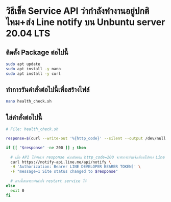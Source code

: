 # วิธีเช็ค Service API ว่ากำลังทำงานอยู่ปกติไหม+ส่ง Line notify บน Unbuntu server 20.04 LTS

## ติดตั้ง Package ต่อไปนี้
```bash
sudo apt update
sudo apt install -y nano
sudo apt install -y curl
```

## ทำการรันคำสั่งต่อไปนี้เพื่อสร้างไฟล์
```bash
nano health_check.sh
```

## ใส่คำสั่งต่อไปนี้
```bash
# File: health_check.sh

response=$(curl --write-out '%{http_code}' --silent --output /dev/null http://localhost:9999/v1/testCheck)

if [[ "$response" -ne 200 ]] ; then
  
  # เมื่อ API ไม่ทำการ response ค่ากลับตาม http_code=200 จะทำการส่งแจ้งเตือนไปทาง Line notify
  curl https://notify-api.line.me/api/notify \
  -H 'Authorization: Bearer LINE DEVELOPER BEARER TOKEN]' \
  -F "message=1 Site status changed to $response"
  
  # ตรงนี้สามารถทำคำสั่ง restart service ได้
else
  exit 0
fi
```


